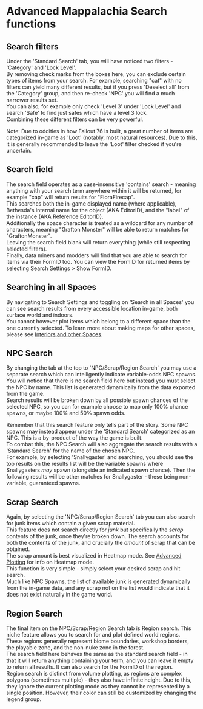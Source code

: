 # Advanced Mappalachia Search functions

## Search filters
Under the 'Standard Search' tab, you will have noticed two filters - 'Category' and 'Lock Level'.<br/>
By removing check marks from the boxes here, you can exclude certain types of items from your search. For example, searching "cat" with no filters can yield many different results, but if you press 'Deselect all' from the 'Category' group, and then re-check 'NPC' you will find a much narrower results set.<br/>
You can also, for example only check 'Level 3' under 'Lock Level' and search 'Safe' to find just safes which have a level 3 lock.<br/>
Combining these different filters can be very powerful.<br/>

Note: Due to oddities in how Fallout 76 is built, a great number of items are categorized in-game as 'Loot' (notably, most natural resources). Due to this, it is generally recommended to leave the 'Loot' filter checked if you're uncertain.

## Search field
The search field operates as a case-insensitive 'contains' search - meaning anything with your search term anywhere within it will be returned, for example "cap" will return results for "FloraFirecap".<br/>
This searches both the in-game displayed name (where applicable), Bethesda's internal name for the object (AKA EditorID), and the "label" of the instance (AKA Reference EditorID).<br/>
Additionally the space character is treated as a wildcard for any number of characters, meaning "Grafton Monster" will be able to return matches for "GraftonMonster".<br/>
Leaving the search field blank will return everything (while still respecting selected filters).<br/>
Finally, data miners and modders will find that you are able to search for items via their FormID too. You can view the FormID for returned items by selecting Search Settings > Show FormID.<br/>

## Searching in all Spaces
By navigating to Search Settings and toggling on 'Search in all Spaces' you can see search results from every accessible location in-game, both surface world and indoors.<br/>
You cannot however plot items which belong to a different space than the one currently selected. To learn more about making maps for other spaces, please see [Interiors and other Spaces](Choosing_spaces.md).

## NPC Search
By changing the tab at the top to 'NPC/Scrap/Region Search' you may use a separate search which can intelligently indicate variable-odds NPC spawns.<br/>
You will notice that there is no search field here but instead you must select the NPC by name. This list is generated dynamically from the data exported from the game.<br/>
Search results will be broken down by all possible spawn chances of the selected NPC, so you can for example choose to map only 100% chance spawns, or maybe 100% and 50% spawn odds.

Remember that this search feature only tells part of the story. Some NPC spawns may instead appear under the 'Standard Search' categorized as an NPC. This is a by-product of the way the game is built.<br/>
To combat this, the NPC Search will also aggregate the search results with a 'Standard Search' for the name of the chosen NPC.<br/>
For example, by selecting 'Snallygaster' and searching, you should see the top results on the results list will be the variable spawns where Snallygasters *may* spawn (alongside an indicated spawn chance). Then the following results will be other matches for Snallygaster - these being non-variable, guaranteed spawns.<br/>

## Scrap Search
Again, by selecting the 'NPC/Scrap/Region Search' tab you can also search for junk items which contain a given scrap material.<br/>
This feature does not search directly for *junk* but specifically the *scrap* contents of the junk, once they're broken down. The search accounts for both the contents of the junk, and crucially the *amount* of scrap that can be obtained.<br/>
The scrap amount is best visualized in Heatmap mode. See [Advanced Plotting](Advanced_plotting.md) for info on Heatmap mode.<br/>
This function is very simple - simply select your desired scrap and hit search.<br/>
Much like NPC Spawns, the list of available junk is generated dynamically from the in-game data, and any scrap not on the list would indicate that it does not exist naturally in the game world.

## Region Search
The final item on the NPC/Scrap/Region Search tab is Region search. This niche feature allows you to search for and plot defined world regions.<br/>
These regions generally represent biome boundaries, workshop borders, the playable zone, and the non-nuke zone in the forest.<br/>
The search field here behaves the same as the standard search field - in that it will return anything containing your term, and you can leave it empty to return all results. It can also search for the FormID of the region.</br>
Region search is distinct from volume plotting, as regions are complex polygons (sometimes multiple) - they also have infinite height. Due to this, they ignore the current plotting mode as they cannot be represented by a single position. However, their color can still be customized by changing the legend group.<br/>
